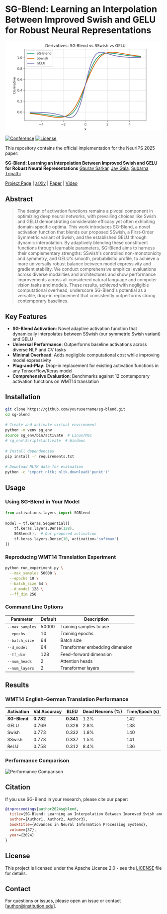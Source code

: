 # SG-Blend: Learning an Interpolation Between Improved Swish and GELU for Robust Neural Representations

![Teaser Image](static/teaser.png)

[![Conference](https://img.shields.io/badge/NeurIPS-2025-4b44ce.svg)](https://neurips.cc/)
[![License](https://img.shields.io/badge/License-Apache_2.0-blue.svg)](https://opensource.org/licenses/Apache-2.0)

This repository contains the official implementation for the NeurIPS 2025 paper:

**SG-Blend: Learning an Interpolation Between Improved Swish and GELU for Robust Neural Representations**
[Gaurav Sarkar](https://www.linkedin.com/in/gauravsarkar7888/), [Jay Gala](https://www.linkedin.com/in/jaykishorgala/), [Subarna Tripathi](https://www.linkedin.com/in/subarnatripathi/)

[Project Page]() | [arXiv]() | [Paper]() | [Video]()

## Abstract
> The design of activation functions remains a pivotal component in optimizing deep neural networks, with prevailing choices like Swish and GELU demonstrating considerable efficacy yet often exhibiting domain-specific optima. This work introduces SG-Blend, a novel activation function that blends our proposed SSwish, a First-Order Symmetric variant of Swish, and the established GELU through dynamic interpolation. By adaptively blending these constituent functions through learnable parameters, SG-Blend aims to harness their complementary strengths: SSwish's controlled non-monotonicity and symmetry, and GELU's smooth, probabilistic profile, to achieve a more universally robust balance between model expressivity and gradient stability. We conduct comprehensive empirical evaluations across diverse modalities and architectures and show performance improvements across all considered natural language and computer vision tasks and models. These results, achieved with negligible computational overhead, underscore SG-Blend's potential as a versatile, drop-in replacement that consistently outperforms strong contemporary baselines.

## Key Features

- **SG-Blend Activation**: Novel adaptive activation function that dynamically interpolates between SSwish (our symmetric Swish variant) and GELU
- **Universal Performance**: Outperforms baseline activations across diverse NLP and CV tasks
- **Minimal Overhead**: Adds negligible computational cost while improving model expressivity
- **Plug-and-Play**: Drop-in replacement for existing activation functions in any TensorFlow/Keras model
- **Comprehensive Evaluation**: Benchmarks against 12 contemporary activation functions on WMT14 translation

## Installation

```bash
git clone https://github.com/yourusername/sg-blend.git
cd sg-blend

# Create and activate virtual environment
python -m venv sg_env
source sg_env/bin/activate  # Linux/Mac
# sg_env\Scripts\activate  # Windows

# Install dependencies
pip install -r requirements.txt

# Download NLTK data for evaluation
python -c "import nltk; nltk.download('punkt')"
```

## Usage

### Using SG-Blend in Your Model

```python
from activations.layers import SGBlend

model = tf.keras.Sequential([
    tf.keras.layers.Dense(128),
    SGBlend(),  # Our proposed activation
    tf.keras.layers.Dense(10, activation='softmax')
])
```

### Reproducing WMT14 Translation Experiment

```bash
python run_experiment.py \
  --max_samples 50000 \
  --epochs 10 \
  --batch_size 64 \
  --d_model 128 \
  --ff_dim 256
```

### Command Line Options
| Parameter | Default | Description |
|-----------|---------|-------------|
| `--max_samples` | 50000 | Training samples to use |
| `--epochs` | 10 | Training epochs |
| `--batch_size` | 64 | Batch size |
| `--d_model` | 64 | Transformer embedding dimension |
| `--ff_dim` | 128 | Feed-forward dimension |
| `--num_heads` | 2 | Attention heads |
| `--num_layers` | 2 | Transformer layers |

## Results

### WMT14 English-German Translation Performance
| Activation | Val Accuracy | BLEU | Dead Neurons (%) | Time/Epoch (s) |
|------------|--------------|------|------------------|----------------|
| **SG-Blend** | **0.782** | **0.341** | 1.2% | 142 |
| GELU | 0.769 | 0.328 | 2.8% | 138 |
| Swish | 0.773 | 0.332 | 1.8% | 140 |
| SSwish | 0.778 | 0.337 | 1.5% | 141 |
| ReLU | 0.758 | 0.312 | 8.4% | 136 |

### Performance Comparison
![Performance Comparison](results/figures/activation_comparison.png)

## Citation

If you use SG-Blend in your research, please cite our paper:

```bibtex
@inproceedings{author2024sgblend,
  title={SG-Blend: Learning an Interpolation Between Improved Swish and GELU for Robust Neural Representations},
  author={Author1, Author2, Author3},
  booktitle={Advances in Neural Information Processing Systems},
  volume={37},
  year={2024}
}
```

## License

This project is licensed under the Apache License 2.0 - see the [LICENSE](LICENSE) file for details.

## Contact

For questions or issues, please open an issue or contact [author@institution.edu].
